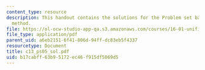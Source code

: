 ```yaml
---
content_type: resource
description: This handout contains the solutions for the Problem set based on iteration
  method.
file: https://ol-ocw-studio-app-qa.s3.amazonaws.com/courses/16-01-unified-engineering-i-ii-iii-iv-fall-2005-spring-2006/b17cabff63b95172ec46f915df5069d5_c13_ps05_sol.pdf
file_type: application/pdf
parent_uid: a6eb2151-6f41-806d-94ff-dc83eb5f4337
resourcetype: Document
title: c13_ps05_sol.pdf
uid: b17cabff-63b9-5172-ec46-f915df5069d5
---
```

